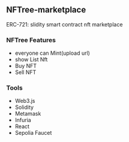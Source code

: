 ## NFTree-marketplace
ERC-721: slidity smart contract nft marketplace

### NFTree Features
- everyone can Mint(upload url) 
- show List Nft
- Buy NFT
- Sell NFT

### Tools
- Web3.js
- Solidity
- Metamask
- Infuria
- React
- Sepolia Faucet



